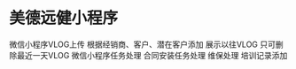 # 美德远健小程序
微信小程序VLOG上传
    根据经销商、客户、潜在客户添加
    展示以往VLOG 
    只可删除最近一天VLOG
微信小程序任务处理
    合同安装任务处理
    维保处理
    培训记录添加
  
